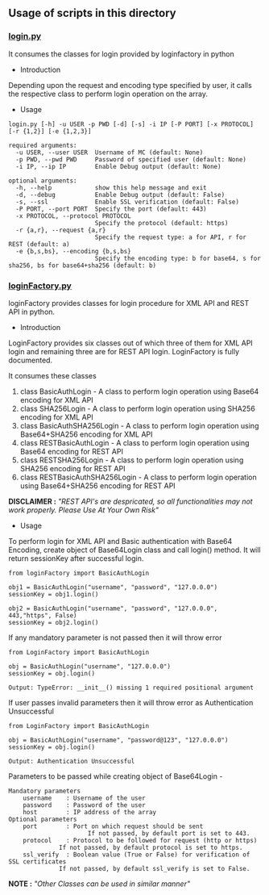 ## Usage of scripts in this directory

### [login.py](./login/login.py)

It consumes the classes for login provided by loginfactory in python

- Introduction

Depending upon the request and encoding type specified by user, it calls
the respective class to perform login operation on the array.

- Usage

```
login.py [-h] -u USER -p PWD [-d] [-s] -i IP [-P PORT] [-x PROTOCOL] [-r {1,2}] [-e {1,2,3}]

required arguments:
  -u USER, --user USER  Username of MC (default: None)
  -p PWD, --pwd PWD     Password of specified user (default: None)
  -i IP, --ip IP        Enable Debug output (default: None)

optional arguments:
  -h, --help            show this help message and exit
  -d, --debug           Enable Debug output (default: False)
  -s, --ssl             Enable SSL verification (default: False)
  -P PORT, --port PORT  Specify the port (default: 443)
  -x PROTOCOL, --protocol PROTOCOL
                        Specify the protocol (default: https)
  -r {a,r}, --request {a,r}
                        Specify the request type: a for API, r for REST (default: a)
  -e {b,s,bs}, --encoding {b,s,bs}
                        Specify the encoding type: b for base64, s for sha256, bs for base64+sha256 (default: b)
```

### [loginFactory.py](./login/loginFactory.py)

loginFactory provides classes for login procedure for XML API and REST API in python.

- Introduction

LoginFactory provides six classes out of which three of them for XML API login
and remaining three are for REST API login. LoginFactory is fully documented.

It consumes these classes

1. class BasicAuthLogin - A class to perform login operation using Base64 encoding for XML API
2. class SHA256Login - A class to perform login operation using SHA256 encoding for XML API
3. class BasicAuthSHA256Login - A class to perform login operation using Base64+SHA256 encoding for XML API
4. class RESTBasicAuthLogin - A class to perform login operation using Base64 encoding for REST API
5. class RESTSHA256Login - A class to perform login operation using SHA256 encoding for REST API
6. class RESTBasicAuthSHA256Login - A class to perform login operation using Base64+SHA256 encoding for REST API

<b> DISCLAIMER :</b> <i>"REST API's are despricated, so all functionalities may not work properly.
Please Use At Your Own Risk" </i>

- Usage

To perform login for XML API and Basic authentication with Base64 Encoding,
create object of Base64Login class and call login() method. It will return sessionKey
after successful login.

```python3
from loginFactory import BasicAuthLogin

obj1 = BasicAuthLogin("username", "password", "127.0.0.0")
sessionKey = obj1.login() 

obj2 = BasicAuthLogin("username", "password", "127.0.0.0", 443,"https", False)
sessionKey = obj2.login()
```

If any mandatory parameter is not passed then it will throw error
```python3
from LoginFactory import BasicAuthLogin

obj = BasicAuthLogin("username", "127.0.0.0")
sessionKey = obj.login()
```
```
Output: TypeError: __init__() missing 1 required positional argument 
```

If user passes invalid parameters then it will throw error as Authentication Unsuccessful
```python3
from LoginFactory import BasicAuthLogin

obj = BasicAuthLogin("username", "password@123", "127.0.0.0")
sessionKey = obj.login()
```
```
Output: Authentication Unsuccessful
```

Parameters to be passed while creating object of Base64Login -

```
Mandatory parameters
	username    : Username of the user
	password    : Password of the user
	host        : IP address of the array
Optional parameters
 	port        : Port on which request should be sent
                      If not passed, by default port is set to 443.
	protocol    : Protocol to be followed for request (http or https)
		      If not passed, by default protocol is set to https.
	ssl_verify  : Boolean value (True or False) for verification of SSL certificates
		      If not passed, by default ssl_verify is set to False.
```

<b> NOTE :</b> <i>"Other Classes can be used in similar manner" </i>
